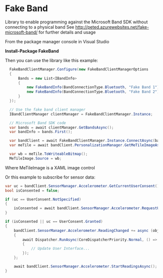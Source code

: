 # Fake Band
Library to enable programming against the Microsoft Band SDK without connecting to a physical band
See http://peted.azurewebsites.net/fake-microsoft-band/ for further details and usage

From the package manager console in Visual Studio

**Install-Package FakeBand**

Then you can use the library like this example:

```cs
  FakeBandClientManager.Configure(new FakeBandClientManagerOptions
  {
      Bands = new List<IBandInfo>
      {
          new FakeBandInfo(BandConnectionType.Bluetooth, "Fake Band 1"),
          new FakeBandInfo(BandConnectionType.Bluetooth, "Fake Band 2"),
      }
  });

  // Use the fake band client manager
  IBandClientManager clientManager = FakeBandClientManager.Instance;

  // Microsoft Band SDK code
  var bands = await clientManager.GetBandsAsync();
  var bandInfo = bands.First();

  var bandClient = await FakeBandClientManager.Instance.ConnectAsync(bandInfo);
  var meTile = await bandClient.PersonalizationManager.GetMeTileImageAsync();

  var wb = meTile.ToWriteableBitmap();
  MeTileImage.Source = wb;
```
Where MeTileImage is a XAML image control

Or this example to subscribe for sensor data:

```cs
var uc = bandClient.SensorManager.Accelerometer.GetCurrentUserConsent();
bool isConsented = false;

if (uc == UserConsent.NotSpecified)
{
    isConsented = await bandClient.SensorManager.Accelerometer.RequestUserConsentAsync();
}

if (isConsented || uc == UserConsent.Granted)
{
    bandClient.SensorManager.Accelerometer.ReadingChanged += async (obj, ev) =>
    {
        await Dispatcher.RunAsync(CoreDispatcherPriority.Normal, () =>
        {
            // Update User Interface...
        });
    };

    await bandClient.SensorManager.Accelerometer.StartReadingsAsync();
}
```
